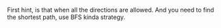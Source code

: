 First hint, is that when all the directions are allowed.
And you need to find the shortest path, use BFS kinda strategy.
​
​